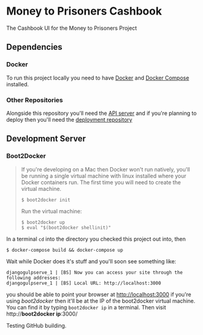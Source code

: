 # Money to Prisoners Cashbook
The Cashbook UI for the Money to Prisoners Project

## Dependencies
### Docker
To run this project locally you need to have 
[Docker](http://docs.docker.com/installation/mac/) and 
[Docker Compose](https://docs.docker.com/compose/install/) installed.

### Other Repositories
Alongside this repository you'll need the [API server](https://github.com/ministryofjustice/money-to-prisoners-api)
and if you're planning to deploy then you'll need the [deployment repository](https://github.com/ministryofjustice/money-to-prisoners-deploy)

## Development Server
### Boot2Docker
> If you're developing on a Mac then Docker won't run natively, you'll be 
> running a single virtual machine with linux installed where your Docker 
> containers run. The first time you will need to create the virtual machine.
>
> ```
> $ boot2docker init
> ```
>
> Run the virtual machine:
>
> ```
> $ boot2docker up
> $ eval "$(boot2docker shellinit)"
> ```

In a terminal `cd` into the directory you checked this project out into, then
```
$ docker-compose build && docker-compose up
```

Wait while Docker does it's stuff and you'll soon see something like:
```
djangogulpserve_1 | [BS] Now you can access your site through the following addresses:
djangogulpserve_1 | [BS] Local URL: http://localhost:3000
```

you should be able to point your browser at
[http://localhost:3000](http://localhost:3000)
if you're using *boot2docker* then it'll be at the IP of the boot2docker virtual machine.
You can find it by typing `boot2docker ip` in a terminal. Then visit http://**boot2docker ip**:3000/

Testing GitHub building.
